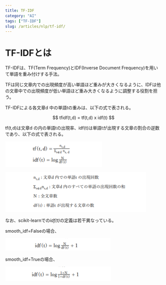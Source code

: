 ```yaml
---
title: TF-IDF
category: "AI"
tags: ["TF-IDF"]
slug: /articles/nlp/tf-idf/
---
```



# TF-IDFとは
TF-IDFは、TF(Term Frequency)とIDF(Inverse Document Frequency)を用いて単語を重み付けする手法。

TFは同じ文章内での出現頻度が高い単語ほど重みが大きくなるように、IDFは他の文章中での出現頻度が低い単語ほど重み大きくなるように調整する役割を担う。

TF-IDFによる各文章d 中の単語tの重みは、以下の式で表される。

<div style="text-align: center;">
$$
tfidf(t,d) = tf(t,d) x idf(t)
$$
</div>

tf(t,d)は文章d の内の単語tの出現率、idf(t)は単語tが出現する文章の割合の逆数であり、以下の式で表される。

![TF-IDF](./tf-idf-1.png)

![TF-IDF](./tf-idf-2.png)


なお、scikit-learnでの<em>idf(t)</em>の定義は若干異なっている。

smooth_idf=Falseの場合、

![TF-IDF](./tf-idf-3.png)

smooth_idf=Trueの場合、

![TF-IDF](./tf-idf-4.png)
